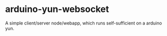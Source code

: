 # arduino-yun-websocket
A simple client/server node/webapp, which runs self-sufficient on a arduino yun.
